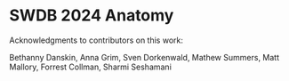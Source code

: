 # SWDB 2024 Anatomy

Acknowledgments to contributors on this work:

Bethanny Danskin, Anna Grim, Sven Dorkenwald, Mathew Summers, Matt Mallory, Forrest Collman, Sharmi Seshamani
